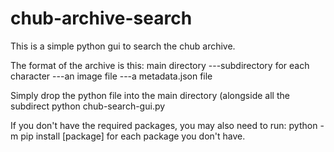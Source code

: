 # chub-archive-search
This is a simple python gui to search the chub archive.

The format of the archive is this:
main directory
    \---subdirectory for each character
            \---an image file
            \---a metadata.json file

Simply drop the python file into the main directory (alongside all the subdirect
python chub-search-gui.py

If you don't have the required packages, you may also need to run:
python -m pip install [package]
for each package you don't have.
